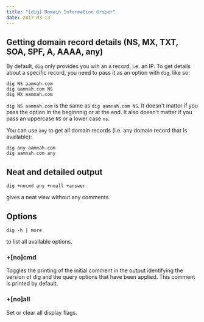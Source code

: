 ```yaml
---
title: "[dig] Domain Information Groper"
date: 2017-03-13
---
```


## Getting domain record details (NS, MX, TXT, SOA, SPF, A, AAAA, any)

By default, `dig` only provides you wih an `A` record, i.e. an IP. To get details about a specific record, you need to pass it as an option with `dig`, like so:

    dig NS aamnah.com
    dig aamnah.com NS
    dig MX aamnah.com

`dig NS aamnah.com` is the same as `dig aamnah.com NS`. It doesn't matter if you pass the option in the beginnnig or at the end. It also doesn't matter if you pass an uppercase `NS` or a lower case `ns`.

You can use `any` to get all domain records (i.e. any domain record that is available):

    dig any aamnah.com
    dig aamnah.com any


## Neat and detailed output

    dig +nocmd any +noall +answer

gives a neat view without any comments.

## Options

    dig -h | more

to list all available options.

### +[no]cmd
Toggles the printing of the initial comment in the output  identifying the version of dig and the query options that have been applied. This comment is printed by default.

### +[no]all
Set or clear all display flags.